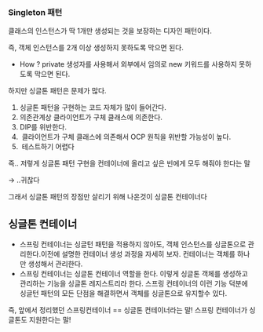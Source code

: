 ### Singleton 패턴

클래스의 인스턴스가 딱 1개만 생성되는 것을 보장하는 디자인 패턴이다. 

즉, 객체 인스턴스를 2개 이상 생성하지 못하도록 막으면 된다.

- How ? private 생성자를 사용해서 외부에서 임의로 new 키워드를 사용하지 못하도록 막으면 된다.

하지만 싱글톤 패턴은 문제가 많다.

1. 싱글톤 패턴을 구현하는 코드 자체가 많이 들어간다.
2. 의존관계상 클라이언트가 구체 클래스에 의존한다. 
3. DIP를 위반한다.
4.  클라이언트가 구체 클래스에 의존해서 OCP 원칙을 위반할 가능성이 높다.
5.  테스트하기 어렵다

즉.. 저렇게 싱글톤 패턴 구현을 컨테이너에 올리고 싶은 빈에게 모두 해줘야 한다는 말

→ ..귀찮다

그래서 싱글톤 패턴의 장점만 살리기 위해 나온것이 싱글톤 컨테이너다

<h2> 싱글톤 컨테이너</h2>

- 스프링 컨테이너는 싱글턴 패턴을 적용하지 않아도, 객체 인스턴스를 싱글톤으로 관리한다.이전에 설명한 컨테이너 생성 과정을 자세히 보자. 컨테이너는 객체를 하나만 생성해서 관리한다.
- 스프링 컨테이너는 싱글톤 컨테이너 역할을 한다. 이렇게 싱글톤 객체를 생성하고 관리하는 기능을 싱글톤 레지스트리라 한다. 스프링 컨테이너의 이런 기능 덕분에 싱글턴 패턴의 모든 단점을 해결하면서 객체를 싱글톤으로 유지할수 있다.

즉, 앞에서 정리했던 스프링컨테이너 == 싱글톤 컨테이너라는 말! 스프링 컨테이너가 싱글톤도 지원한다는 말!